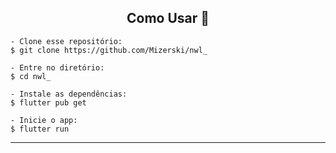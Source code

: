 <h2 align="center">Como Usar 🤔</h2>

   ```
   - Clone esse repositório:
   $ git clone https://github.com/Mizerski/nwl_

   - Entre no diretório:
   $ cd nwl_

   - Instale as dependências:
   $ flutter pub get

   - Inicie o app: 
   $ flutter run
   ```

---
